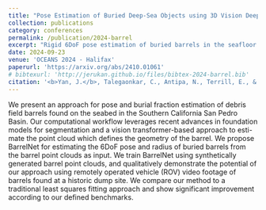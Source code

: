 ```yaml
---
title: "Pose Estimation of Buried Deep-Sea Objects using 3D Vision Deep Learning Models"
collection: publications
category: conferences
permalink: /publication/2024-barrel
excerpt: "Rigid 6DoF pose estimation of buried barrels in the seafloor from ROV footage.<br/><img src='/images/fit-barrel4.png' width=300>"
date: 2024-09-23
venue: 'OCEANS 2024 - Halifax'
paperurl: 'https://arxiv.org/abs/2410.01061'
# bibtexurl: 'http://jerukan.github.io/files/bibtex-2024-barrel.bib'
citation: '<b>Yan, J.</b>, Talegaonkar, C., Antipa, N., Terrill, E., & Merrifield, S. (2024). <b>Pose Estimation of Buried Deep-Sea Objects using 3D Vision Deep Learning Models.</b> <i>OCEANS 2024 - Halifax</i>, 1–6.'
---
```


We present an approach for pose and burial fraction estimation of debris field barrels found on the seabed in the Southern California San Pedro Basin. Our computational workflow leverages recent advances in foundation models for segmentation and a vision transformer-based approach to esti-mate the point cloud which defines the geometry of the barrel. We propose BarrelNet for estimating the 6DoF pose and radius of buried barrels from the barrel point clouds as input. We train BarrelNet using synthetically generated barrel point clouds, and qualitatively demonstrate the potential of our approach using remotely operated vehicle (ROV) video footage of barrels found at a historic dump site. We compare our method to a traditional least squares fitting approach and show significant improvement according to our defined benchmarks.
